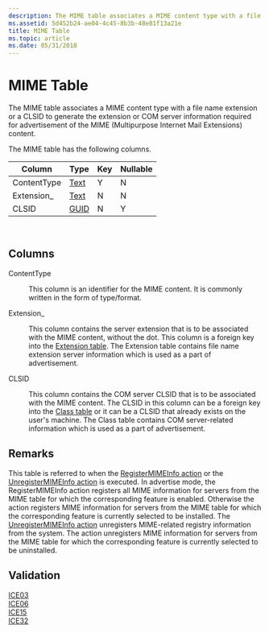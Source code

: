 ```yaml
---
description: The MIME table associates a MIME content type with a file name extension or a CLSID to generate the extension or COM server information required for advertisement of the MIME (Multipurpose Internet Mail Extensions) content.
ms.assetid: 5d452b24-ae04-4c45-8b3b-48e81f13a21e
title: MIME Table
ms.topic: article
ms.date: 05/31/2018
---
```


# MIME Table

The MIME table associates a MIME content type with a file name extension or a CLSID to generate the extension or COM server information required for advertisement of the MIME (Multipurpose Internet Mail Extensions) content.

The MIME table has the following columns.



| Column      | Type             | Key | Nullable |
|-------------|------------------|-----|----------|
| ContentType | [Text](text.md) | Y   | N        |
| Extension\_ | [Text](text.md) | N   | N        |
| CLSID       | [GUID](guid.md) | N   | Y        |



 

## Columns

<dl> <dt>

<span id="ContentType"></span><span id="contenttype"></span><span id="CONTENTTYPE"></span>ContentType
</dt> <dd>

This column is an identifier for the MIME content. It is commonly written in the form of type/format.

</dd> <dt>

<span id="Extension_"></span><span id="extension_"></span><span id="EXTENSION_"></span>Extension\_
</dt> <dd>

This column contains the server extension that is to be associated with the MIME content, without the dot. This column is a foreign key into the [Extension table](extension-table.md). The Extension table contains file name extension server information which is used as a part of advertisement.

</dd> <dt>

<span id="CLSID"></span><span id="clsid"></span>CLSID
</dt> <dd>

This column contains the COM server CLSID that is to be associated with the MIME content. The CLSID in this column can be a foreign key into the [Class table](class-table.md) or it can be a CLSID that already exists on the user's machine. The Class table contains COM server-related information which is used as a part of advertisement.

</dd> </dl>

## Remarks

This table is referred to when the [RegisterMIMEInfo action](registermimeinfo-action.md) or the [UnregisterMIMEInfo action](unregistermimeinfo-action.md) is executed. In advertise mode, the RegisterMIMEInfo action registers all MIME information for servers from the MIME table for which the corresponding feature is enabled. Otherwise the action registers MIME information for servers from the MIME table for which the corresponding feature is currently selected to be installed. The [UnregisterMIMEInfo action](unregistermimeinfo-action.md) unregisters MIME-related registry information from the system. The action unregisters MIME information for servers from the MIME table for which the corresponding feature is currently selected to be uninstalled.

## Validation

<dl>

[ICE03](ice03.md)  
[ICE06](ice06.md)  
[ICE15](ice15.md)  
[ICE32](ice32.md)  
</dl>

 

 



